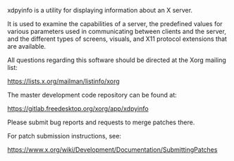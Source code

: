 xdpyinfo is a utility for displaying information about an X server.

It is used to examine the capabilities of a server, the predefined
values for various parameters used in communicating between clients
and the server, and the different types of screens, visuals, and X11
protocol extensions that are available.

All questions regarding this software should be directed at the
Xorg mailing list:

  https://lists.x.org/mailman/listinfo/xorg

The master development code repository can be found at:

  https://gitlab.freedesktop.org/xorg/app/xdpyinfo

Please submit bug reports and requests to merge patches there.

For patch submission instructions, see:

  https://www.x.org/wiki/Development/Documentation/SubmittingPatches

